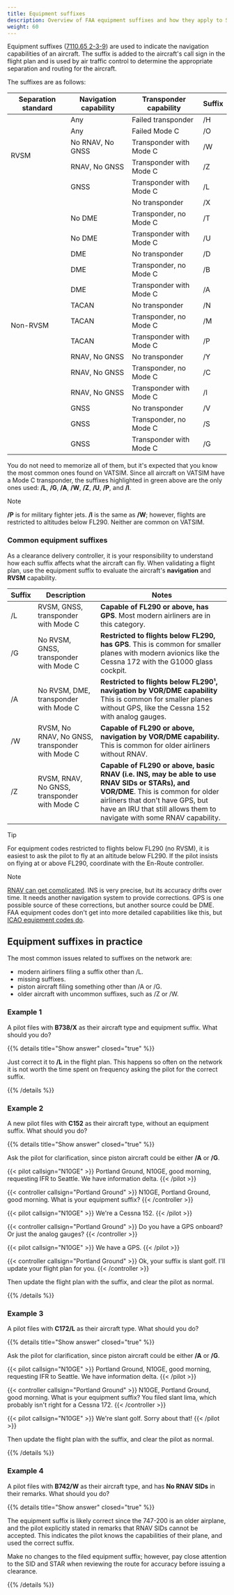 ```yaml
---
title: Equipment suffixes
description: Overview of FAA equipment suffixes and how they apply to S1 tasks.
weight: 60
---
```


<!-- markdownlint-disable MD033 -->
<!-- markdownlint-disable MD028 -->
Equipment suffixes ([7110.65 2-3-9](https://www.faa.gov/air_traffic/publications/atpubs/atc_html/chap2_section_3.html#$paragraph2-3-9)) are used to indicate the navigation capabilities of an aircraft. The suffix is added to the aircraft's call sign in the flight plan and is used by air traffic control to determine the appropriate separation and routing for the aircraft.

The suffixes are as follows:

<table>
  <thead>
    <tr>
      <th>Separation standard</th>
      <th>Navigation capability</th>
      <th>Transponder capability</th>
      <th>Suffix</th>
    </tr>
  </thead>
  <tbody>
    <tr><td rowspan="5">RVSM</td><td>Any</td><td>Failed transponder</td><td>/H</td></tr>
    <tr><td>Any</td><td>Failed Mode C</td><td>/O</td></tr>
    <tr class="vatsim-supported"><td>No RNAV, No GNSS</td><td>Transponder with Mode C</td><td>/W</td></tr>
    <tr class="vatsim-supported"><td>RNAV, No GNSS</td><td>Transponder with Mode C</td><td>/Z</td></tr>
    <tr class="vatsim-supported"><td>GNSS</td><td>Transponder with Mode C</td><td>/L</td></tr>
    <tr><td rowspan="15">Non-RVSM</td><td></td><td>No transponder</td><td>/X</td></tr>
    <tr><td>No DME</td><td>Transponder, no Mode C</td><td>/T</td></tr>
    <tr class="vatsim-supported"><td>No DME</td><td>Transponder with Mode C</td><td>/U</td></tr>
    <tr><td>DME</td><td>No transponder</td><td>/D</td></tr>
    <tr><td>DME</td><td>Transponder, no Mode C</td><td>/B</td></tr>
    <tr class="vatsim-supported"><td>DME</td><td>Transponder with Mode C</td><td>/A</td></tr>
    <tr><td>TACAN</td><td>No transponder</td><td>/N</td></tr>
    <tr><td>TACAN</td><td>Transponder, no Mode C</td><td>/M</td></tr>
    <tr class="vatsim-supported"><td>TACAN</td><td>Transponder with Mode C</td><td>/P</td></tr>
    <tr><td>RNAV, No GNSS</td><td>No transponder</td><td>/Y</td></tr>
    <tr><td>RNAV, No GNSS</td><td>Transponder, no Mode C</td><td>/C</td></tr>
    <tr class="vatsim-supported"><td>RNAV, No GNSS</td><td>Transponder with Mode C</td><td>/I</td></tr>
    <tr><td>GNSS</td><td>No transponder</td><td>/V</td></tr>
    <tr><td>GNSS</td><td>Transponder, no Mode C</td><td>/S</td></tr>
    <tr class="vatsim-supported"><td>GNSS</td><td>Transponder with Mode C</td><td>/G</td></tr>
  </tbody>
</table>

You do not need to memorize all of them, but it's expected that you know the most common ones found on VATSIM. Since all aircraft on VATSIM have a Mode C transponder, the suffixes highlighted in green above are the only ones used: **/L**, **/G**, **/A**, **/W**, **/Z**, **/U**, **/P**, and **/I**.

> [!NOTE]
> **/P** is for military fighter jets. **/I** is the same as **/W**; however, flights are restricted to altitudes below FL290. Neither are common on VATSIM.

### Common equipment suffixes

As a clearance delivery controller, it is your responsibility to understand how each suffix affects what the aircraft can fly. When validating a flight plan, use the equipment suffix to evaluate the aircraft's **navigation** and **RVSM** capability.

| Suffix | Description                                     | Notes                                                                                                                                                                                                                                           |
| ------ | ----------------------------------------------- | ----------------------------------------------------------------------------------------------------------------------------------------------------------------------------------------------------------------------------------------------- |
| /L     | RVSM, GNSS, transponder with Mode C             | **Capable of FL290 or above, has GPS**. Most modern airliners are in this category.                                                                                                                                                             |
| /G     | No RVSM, GNSS, transponder with Mode C          | **Restricted to flights below FL290, has GPS**. This is common for smaller planes with modern avionics like the Cessna 172 with the G1000 glass cockpit.                                                                                        |
| /A     | No RVSM, DME, transponder with Mode C           | **Restricted to flights below FL290¹, navigation by VOR/DME capability** This is common for smaller planes without GPS, like the Cessna 152 with analog gauges.                                                                                 |
| /W     | RVSM, No RNAV, No GNSS, transponder with Mode C | **Capable of FL290 or above, navigation by VOR/DME capability.** This is common for older airliners without RNAV.                                                                                                                               |
| /Z     | RVSM, RNAV, No GNSS, transponder with Mode C    | **Capable of FL290 or above, basic RNAV (i.e. INS, may be able to use RNAV SIDs or STARs), and VOR/DME**. This is common for older airliners that don't have GPS, but have an IRU that still allows them to navigate with some RNAV capability. |

> [!TIP]
> For equipment codes restricted to flights below FL290 (no RVSM), it is easiest to ask the pilot to fly at an altitude below FL290. If the pilot insists on flying at or above FL290, coordinate with the En-Route controller.

> [!NOTE]
> [RNAV can get complicated](https://www.faa.gov/air_traffic/publications/atpubs/aim_html/chap1_section_2.html). INS is very precise, but its accuracy drifts over time. It needs another navigation system to provide corrections. GPS is one possible source of these corrections, but another source could be DME. FAA equipment codes don't get into more detailed capabilities like this, but [ICAO equipment codes do](https://en.wikipedia.org/wiki/Equipment_codes).

## Equipment suffixes in practice

The most common issues related to suffixes on the network are:

- modern airliners filing a suffix other than /L.
- missing suffixes.
- piston aircraft filing something other than /A or /G.
- older aircraft with uncommon suffixes, such as /Z or /W.

### Example 1

A pilot files with **B738/X** as their aircraft type and equipment suffix. What should you do?

{{% details title="Show answer" closed="true" %}}

Just correct it to **/L** in the flight plan. This happens so often on the network it is not worth the time spent on frequency asking the pilot for the correct suffix.

{{% /details %}}

### Example 2

A new pilot files with **C152** as their aircraft type, without an equipment suffix. What should you do?

{{% details title="Show answer" closed="true" %}}

Ask the pilot for clarification, since piston aircraft could be either **/A** or **/G**.

{{< pilot callsign="N10GE" >}}
Portland Ground, N10GE, good morning, requesting IFR to Seattle. We have information delta.
{{< /pilot >}}

{{< controller callsign="Portland Ground" >}}
N10GE, Portland Ground, good morning. What is your equipment suffix?
{{< /controller >}}

{{< pilot callsign="N10GE" >}}
We're a Cessna 152.
{{< /pilot >}}

{{< controller callsign="Portland Ground" >}}
Do you have a GPS onboard? Or just the analog gauges?
{{< /controller >}}

{{< pilot callsign="N10GE" >}}
We have a GPS.
{{< /pilot >}}

{{< controller callsign="Portland Ground" >}}
Ok, your suffix is slant golf. I'll update your flight plan for you.
{{< /controller >}}

Then update the flight plan with the suffix, and clear the pilot as normal.

{{% /details %}}

### Example 3

A pilot files with **C172/L** as their aircraft type. What should you do?

{{% details title="Show answer" closed="true" %}}

Ask the pilot for clarification, since piston aircraft could be either **/A** or **/G**.

{{< pilot callsign="N10GE" >}}
Portland Ground, N10GE, good morning, requesting IFR to Seattle. We have information delta.
{{< /pilot >}}

{{< controller callsign="Portland Ground" >}}
N10GE, Portland Ground, good morning. What is your equipment suffix? You filed slant lima, which probably isn't right for a Cessna 172.
{{< /controller >}}

{{< pilot callsign="N10GE" >}}
We're slant golf. Sorry about that!
{{< /pilot >}}

Then update the flight plan with the suffix, and clear the pilot as normal.

{{% /details %}}

### Example 4

A pilot files with **B742/W** as their aircraft type, and has **No RNAV SIDs** in their remarks. What should you do?

{{% details title="Show answer" closed="true" %}}

The equipment suffix is likely correct since the 747-200 is an older airplane, and the pilot explicitly stated in remarks that RNAV SIDs cannot be accepted. This indicates the pilot knows the capabilities of their plane, and used the correct suffix.

Make no changes to the filed equipment suffix; however, pay close attention to the SID and STAR when reviewing the route for accuracy before issuing a clearance.

{{% /details %}}
